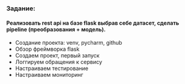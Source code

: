 ### Задание:
#### Реализовать rest api на базе flask выбрав себе датасет, сделать pipeline (преобразования + модель).
- Создание проекта: venv, pycharm, github
- Обзор фреймворка flask
- Создаем проект, первый запуск
- Логгируем обращения к сервису
- Настраиваем тестирование
- Настраиваем мониторинг
